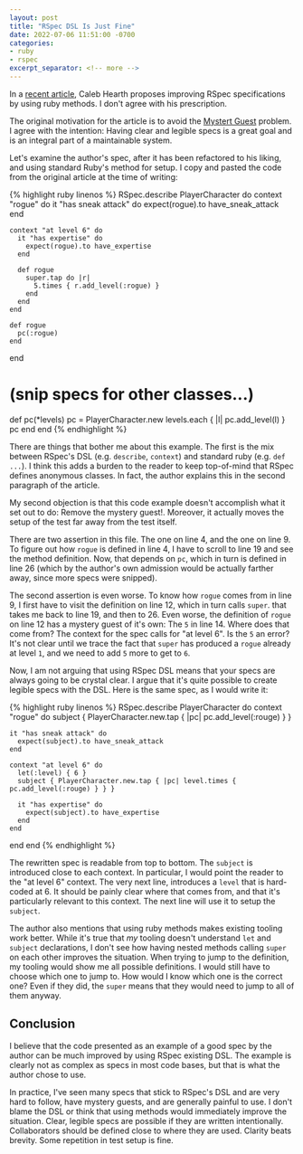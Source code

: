 ```yaml
---
layout: post
title: "RSpec DSL Is Just Fine"
date: 2022-07-06 11:51:00 -0700
categories:
- ruby
- rspec
excerpt_separator: <!-- more -->
---
```


In a [recent article][article], Caleb Hearth proposes improving RSpec specifications by using ruby methods. I don't agree with his prescription.

The original motivation for the article is to avoid the [Mystert Guest][mystery] problem. I agree with the intention: Having clear and legible specs is a great goal and is an integral part of a maintainable system.

Let's examine the author's spec, after it has been refactored to his liking, and using standard Ruby's method for setup. I copy and pasted the code from the original article at the time of writing:

<!-- more -->

{% highlight ruby linenos %}
RSpec.describe PlayerCharacter do
  context "rogue" do
    it "has sneak attack" do
      expect(rogue).to have_sneak_attack
    end

    context "at level 6" do
      it "has expertise" do
        expect(rogue).to have_expertise
      end

      def rogue
        super.tap do |r|
          5.times { r.add_level(:rogue) }
        end
      end
    end

    def rogue
      pc(:rogue)
    end
  end

  # (snip specs for other classes...)

  def pc(*levels)
    pc = PlayerCharacter.new
    levels.each { |l| pc.add_level(l) }
    pc
  end
end
{% endhighlight %}

There are things that bother me about this example. The first is the mix between RSpec's DSL (e.g. `describe`, `context`) and standard ruby (e.g. `def ...`). I think this adds a burden to the reader to keep top-of-mind that RSpec defines anonymous classes. In fact, the author explains this in the second paragraph of the article.

My second objection is that this code example doesn't accomplish what it set out to do: Remove the mystery guest!. Moreover, it actually moves the setup of the test far away from the test itself.

There are two assertion in this file. The one on line 4, and the one on line 9. To figure out how `rogue` is defined in line 4, I have to scroll to line 19 and see the method definition. Now, that depends on `pc`, which in turn is defined in line 26 (which by the author's own admission would be actually farther away, since more specs were snipped).

The second assertion is even worse. To know how `rogue` comes from in line 9, I first have to visit the definition on line 12, which in turn calls `super`. that takes me back to line 19, and then to 26. Even worse, the definition of `rogue` on line 12 has a mystery guest of it's own: The `5` in line 14. Where does that come from? The context for the spec calls for "at level 6". Is the `5` an error? It's not clear until we trace the fact that `super` has produced a `rogue` already at level `1`, and we need to add `5` more to get to `6`.

Now, I am not arguing that using RSpec DSL means that your specs are always going to be crystal clear. I argue that it's quite possible to create legible specs with the DSL. Here is the same spec, as I would write it:

{% highlight ruby linenos %}
RSpec.describe PlayerCharacter do
  context "rogue" do
    subject { PlayerCharacter.new.tap { |pc| pc.add_level(:rouge) } }

    it "has sneak attack" do
      expect(subject).to have_sneak_attack
    end

    context "at level 6" do
      let(:level) { 6 }
      subject { PlayerCharacter.new.tap { |pc| level.times { pc.add_level(:rouge) } } }

      it "has expertise" do
        expect(subject).to have_expertise
      end
    end
  end
end
{% endhighlight %}

The rewritten spec is readable from top to bottom. The `subject` is introduced close to each context. In particular, I would point the reader to the "at level 6" context. The very next line, introduces a `level` that is hard-coded at 6. It should be painly clear where that comes from, and that it's particularly relevant to this context. The next line will use it to setup the `subject`.

The author also mentions that using ruby methods makes existing tooling work better. While it's true that _my_ tooling doesn't understand `let` and `subject` declarations, I don't see how having nested methods calling `super` on each other improves the situation. When trying to jump to the definition, my tooling would show me all possible definitions. I would still have to choose which one to jump to. How would I know which one is the correct one? Even if they did, the `super` means that they would need to jump to all of them anyway.

## Conclusion

I believe that the code presented as an example of a good spec by the author can be much improved by using RSpec existing DSL. The example is clearly not as complex as specs in most code bases, but that is what the author chose to use.

In practice, I've seen many specs that stick to RSpec's DSL and are very hard to follow, have mystery guests, and are generally painful to use. I don't blame the DSL or think that using methods would immediately improve the situation. Clear, legible specs are possible if they are written intentionally. Collaborators should be defined close to where they are used. Clarity beats brevity. Some repetition in test setup is fine.


[article]: https://blog.testdouble.com/posts/2022-06-29-define-methods-in-rspec/
[mystery]: http://xunitpatterns.com/Obscure%20Test.html#Mystery%20Guest